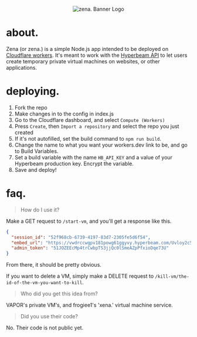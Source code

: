 <p align="center">
  <img src="https://files.catbox.moe/k3n1fy.png" alt="zena. Banner Logo">
<p align="center">

# about.
Zena (or zena.) is a simple Node.js app intended to be deployed on [Cloudflare workers](https://workers.cloudflare.com/). It's meant to work with the [Hyperbeam API](https://docs.hyperbeam.com/home/introduction) to let users create temporary private virtual machines on websites, or other applications.

# deploying.
1. Fork the repo
2. Make changes in to the config in index.js
3. Go to the Cloudflare dashboard, and select `Compute (Workers)`
4. Press `Create`, then `Import a repository` and select the repo you just created
5. If it's not autofilled, set the build command to `npm run build`.
6. Change the name to what you want your workers.dev link to be, and go to Build Variables.
7. Set a build variable with the name `HB_API_KEY` and a value of your Hyperbeam production key. Encrypt the variable.
8. Save and deploy!

# faq.
> How do I use it?

Make a GET request to `/start-vm`, and you'll get a response like this.

```json
{
  "session_id": "52f968cb-6739-4197-83d7-2305fe5d6f54",
  "embed_url": "https://vwdrccwgpv181powg61ggyvy.hyperbeam.com/Uvloy2c5QZeD1yMF_l1vVA?token=c8iw3SmQglOU0ugfLr3dWY2LalSKI_WOGUldEt8knbw",
  "admin_token": "51JOZEEcMp4trCwbpTS3jjQc0lSmeAZpPfxioDqe73U"
}
```

From there, it should be pretty obvious.

If you want to delete a VM, simply make a DELETE request to `/kill-vm/the-id-of-the-vm-you-want-to-kill`.

> Who did you get this idea from?

VAPOR's private VM's, and frogiee1's 'xena.' virtual machine service.

> Did you use their code?

No. Their code is not public yet.
